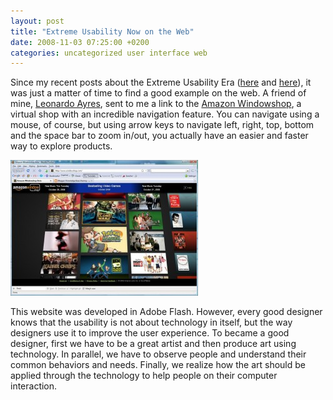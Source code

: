 ```yaml
---
layout: post
title: "Extreme Usability Now on the Web"
date: 2008-11-03 07:25:00 +0200
categories: uncategorized user interface web
---
```


Since my recent posts about the Extreme Usability Era (<a href="http://planexstrategy.blogspot.com/2008/09/more-examples-of-extreme-usability.html">here</a> and <a href="http://planexstrategy.blogspot.com/2008/08/extreme-usability-era.html">here</a>), it was just a matter of time to find a good example on the web. A friend of mine, <a href="http://leoayres.blogspot.com/">Leonardo Ayres</a>, sent to me a link to the <a href="http://www.windowshop.com/">Amazon Windowshop</a>, a virtual shop with an incredible navigation feature. You can navigate using a mouse, of course, but using arrow keys to navigate left, right, top, bottom and the space bar to zoom in/out, you actually have an easier and faster way to explore products.

<a href="http://69.89.31.239/~hildeber/wp-content/uploads/2008/11/extreme-usability-web.jpg">![extreme-usability-web-300x217.jpg](/images/posts/extreme-usability-web-300x217.jpg)</a>

This website was developed in Adobe Flash. However, every good designer knows that the usability is not about technology in itself, but the way designers use it to improve the user experience. To became a good designer, first we have to be a great artist and then produce art using technology. In parallel, we have to observe people and understand their common behaviors and needs. Finally, we realize how the art should be applied through the technology to help people on their computer interaction.
